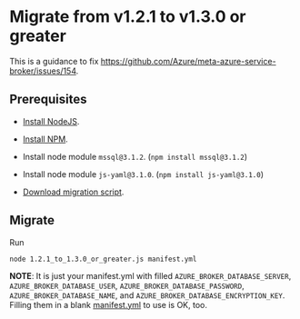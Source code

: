 # Migrate from v1.2.1 to v1.3.0 or greater

This is a guidance to fix https://github.com/Azure/meta-azure-service-broker/issues/154.

## Prerequisites

* [Install NodeJS](https://nodejs.org/en/download/package-manager/).

* [Install NPM](https://www.npmjs.com/get-npm?utm_source=house&utm_medium=homepage&utm_campaign=free%20orgs&utm_term=Install%20npm).

* Install node module `mssql@3.1.2`. (`npm install mssql@3.1.2`)

* Install node module `js-yaml@3.1.0`. (`npm install js-yaml@3.1.0`)

* [Download migration script](https://github.com/Azure/meta-azure-service-broker/blob/master/docs/migration/1.2.1_to_1.3.0_or_greater.js).

## Migrate

Run

```
node 1.2.1_to_1.3.0_or_greater.js manifest.yml
```

**NOTE**: It is just your manifest.yml with filled `AZURE_BROKER_DATABASE_SERVER`, `AZURE_BROKER_DATABASE_USER`, `AZURE_BROKER_DATABASE_PASSWORD`, `AZURE_BROKER_DATABASE_NAME`, and `AZURE_BROKER_DATABASE_ENCRYPTION_KEY`. Filling them in a blank [manifest.yml](https://github.com/Azure/meta-azure-service-broker/blob/master/manifest.yml) to use is OK, too.
